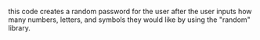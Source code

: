 this code creates a random password for the user after the user inputs how many numbers, letters, and symbols they would like by using the "random" library. 
